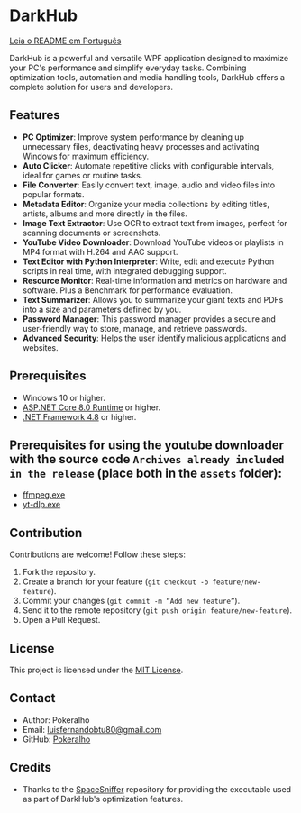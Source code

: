 # DarkHub

[Leia o README em Português](README.pt.md)

DarkHub is a powerful and versatile WPF application designed to maximize your PC's performance and simplify everyday tasks. Combining optimization tools,
automation and media handling tools, DarkHub offers a complete solution for users and developers.

## Features
- **PC Optimizer**: Improve system performance by cleaning up unnecessary files, deactivating heavy processes and activating Windows for maximum efficiency.
- **Auto Clicker**: Automate repetitive clicks with configurable intervals, ideal for games or routine tasks.
- **File Converter**: Easily convert text, image, audio and video files into popular formats.
- **Metadata Editor**: Organize your media collections by editing titles, artists, albums and more directly in the files.
- **Image Text Extractor**: Use OCR to extract text from images, perfect for scanning documents or screenshots.
- **YouTube Video Downloader**: Download YouTube videos or playlists in MP4 format with H.264 and AAC support.
- **Text Editor with Python Interpreter**: Write, edit and execute Python scripts in real time, with integrated debugging support.
- **Resource Monitor**: Real-time information and metrics on hardware and software. Plus a Benchmark for performance evaluation.
- **Text Summarizer**:  Allows you to summarize your giant texts and PDFs into a size and parameters defined by you.
- **Password Manager**: This password manager provides a secure and user-friendly way to store, manage, and retrieve passwords.
- **Advanced Security**: Helps the user identify malicious applications and websites.

## Prerequisites
- Windows 10 or higher.
- [ASP.NET Core 8.0 Runtime](https://dotnet.microsoft.com/pt-br/download/dotnet/thank-you/runtime-aspnetcore-8.0.14-windows-x64-installer) or higher.
- [.NET Framework 4.8](https://dotnet.microsoft.com/download/dotnet-framework) or higher.

## Prerequisites for using the youtube downloader with the source code `Archives already included in the release` (place both in the `assets` folder):
- [ffmpeg.exe](https://www.gyan.dev/ffmpeg/builds/#release-builds)
- [yt-dlp.exe](https://github.com/yt-dlp/yt-dlp/releases/)

## Contribution
Contributions are welcome! Follow these steps:
1. Fork the repository.
2. Create a branch for your feature (`git checkout -b feature/new-feature`).
3. Commit your changes (`git commit -m “Add new feature”`).
4. Send it to the remote repository (`git push origin feature/new-feature`).
5. Open a Pull Request.

## License
This project is licensed under the [MIT License](LICENSE).


## Contact
- Author: Pokeralho
- Email: luisfernandobtu80@gmail.com
- GitHub: [Pokeralho](https://github.com/Pokeralho)


## Credits
- Thanks to the [SpaceSniffer](https://github.com/redtrillix/SpaceSniffer) repository for providing the executable used as part of DarkHub's optimization features.
